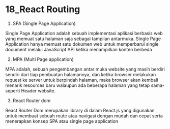 <h1>18_React Routing</h1>

1. SPA (Single Page Application)

Single Page Application adalah sebuah implementasi aplikasi berbasis web yang memuat satu halaman saja sebagai tampilan antarmuka. Single Page Application hanya memuat satu dokumen web untuk memperbarui single document melalui JavaScript API ketika menampilkan konten berbeda

2. MPA (Multi Page application)

MPA adalah, sebuah pengembangan antar muka website yang masih berdiri sendiri dari tiap pembuatan halamannya, dan ketika browser melakukan request ke server untuk berpindah halaman, maka browser akan kembali menarik resources baru walaupun ada beberapa halaman yang tetap sama-seperti Header website.

3. React Router dom

React Router Dom merupakan library di dalam React.js yang digunakan untuk membuat sebuah route atau navigasi dengan mudah dan cepat serta menerapkan konsep SPA atau single page application
